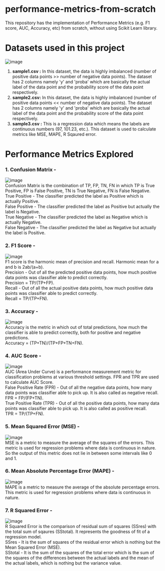 # performance-metrics-from-scratch
This repository has the implementation of Performance Metrics (e.g. F1 score, AUC, Accuracy, etc) from scratch, without using Scikit Learn library.
<h1>Datasets used in this project</h1>

![image](https://user-images.githubusercontent.com/86348193/215730834-522da7ca-5117-41d1-883b-f7286bb6fcdc.png)
1. <b>sample1.csv :</b> In this dataset, the data is highly imbalanced (number of positive data points >> number of negative data points). The dataset has 2 columns namely 'y' and 'proba' which are basically the actual label of the data point and the probability score of the data point respectively.
2. <b>sample2.csv:</b> In this dataset, the data is highly imbalanced (number of positive data points << number of negative data points). The dataset has 2 columns namely 'y' and 'proba' which are basically the actual label of the data point and the probability score of the data point respectively.
3. <b>sample3.csv :</b> This is a regression data which means the labels are continuous numbers (97, 101.23, etc.). This dataset is used to calculate metrics like MSE, MAPE, R Sqaured error. 
<h1>Performance Metrics Explored</h1>
<h3>1. Confusion Matrix -</h3>

![image](https://user-images.githubusercontent.com/86348193/215733307-636800d9-feb6-476f-a8a9-ffb413715536.png) <br>
Confusion Matrix is the combination of TP, FP, TN, FN in which TP is True Positive, FP is False Positive, TN is True Negative, FN is False Negative.<br>
True Positive - The classifier predicted the label as Positive which is actually Positive.<br>
False Positive - The classifier predicted the label as Positive but actually the label is Negative.<br>
True Negative - The classifier predicted the label as Negative which is actually Negative.<br>
False Negative - The classifier predicted the label as Negative but actually the label is Positive.<br>
<h3>2. F1 Score -</h3>

![image](https://user-images.githubusercontent.com/86348193/215751474-eb6c3e5f-e925-4e68-b1db-c411d332023f.png) <br>
F1 score is the harmonic mean of precision and recall. Harmonic mean for a and b is 2ab/(a+b).<br>
Precision - Out of all the predicted positive data points, how much positive data points was classifier able to predict correctly.<br>
Precision = TP/(TP+FP).<br>
Recall - Out of all the actual positive data points, how much positive data points was classifier able to predict correctly.<br>
Recall = TP/(TP+FN).<br>
<h3>3. Accuracy -</h3>

![image](https://user-images.githubusercontent.com/86348193/215756006-038703d1-4047-459a-8ba0-741b3b6d3ab6.png) <br>
Accuracy is the metric in which out of total predictions, how much the classifier is able to predict correctly, both for positive and negative predictions.<br>
Accuracy = (TP+TN)/(TP+FP+TN+FN).<br>
<h3>4. AUC Score -</h3>

![image](https://user-images.githubusercontent.com/86348193/215759463-0f567dde-ccc9-4887-9cfd-807ef557bf2b.png) <br>
AUC (Area Under Curve) is a performance measurement metric for classification problems at various threshold settings. FPR and TPR are used to calculate AUC Score.<br>
False Positive Rate (FPR) - Out of all the negative data points, how many data points was classifier able to pick up. It is also called as negative recall.<br>
FPR = FP/(FP+TN).<br>
True Positive Rate (TPR) - Out of all the positive data points, how many data points was classifier able to pick up. It is also called as positive recall.<br>
TPR = TP/(TP+FN).<br>
<h3>5. Mean Squared Error (MSE) -</h3>

![image](https://user-images.githubusercontent.com/86348193/215762395-3e1bb3f3-4037-48f1-9a8d-b96688fed90f.png) <br>
MSE is a metric to measure the average of the squares of the errors. This metric is used for regression problems where data is continuous in nature. So the output of this metric does not lie in between some intervals like 0 and 1.<br>
<h3>6. Mean Absolute Percentage Error (MAPE) -</h3>

![image](https://user-images.githubusercontent.com/86348193/215767935-442e4147-66db-44d4-911c-0725de2d5fbf.png) <br>
MAPE is a metric to measure the average of the absolute percentage errors. This metric is used for regression problems where data is continuous in nature.<br>
<h3>7. R Squared Error -</h3>

![image](https://user-images.githubusercontent.com/86348193/215768846-4690776f-bb57-460c-97b1-209e6a12897f.png) <br>
R Squared Error is the comparison of residual sum of squares (SSres) with the total sum of sqaures (SStotal). It represents the goodness of fit of a regression model.<br>
SSres - It is the sum of squares of the residual error which is nothing but the Mean Squared Error (MSE).<br>
SStotal - It is the sum of the squares of the total error which is the sum of the squares of the differences between the actual labels and the mean of the actual labels, which is nothing but the variance value.<br>
